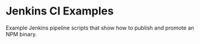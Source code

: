 # Jenkins CI Examples
Example Jenkins pipeline scripts that show how to publish and 
promote an NPM binary.
